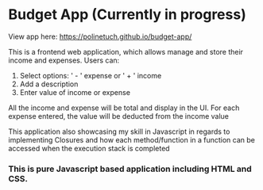 # Budget App (Currently in progress)

View app here: https://polinetuch.github.io/budget-app/

This is a frontend web application, which allows manage and store their income and expenses. Users can:
   1. Select options: ' - ' expense or ' + ' income 
   2. Add a description
   3. Enter value of income or expense

All the income and expense will be total and display in the UI. For each expense entered, the value will be deducted from the income value

This application also showcasing my skill in Javascript in regards to implementing Closures and how each method/function in a function can be accessed when the execution stack is completed 

### This is pure Javascript based application including HTML and CSS.
